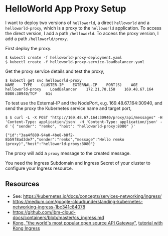 # HelloWorld App Proxy Setup

I want to deploy two versions of `helloworld`, a direct `helloworld` and a `helloworld-proxy`, which is a proxy to the `helloworld` application. To access the direct version, I add a path `/helloworld`. To access the proxy version, I add a path `/helloworld/proxy`. 

First deploy the proxy.

```               
$ kubectl create -f helloworld-proxy-deployment.yaml
$ kubectl create -f helloworld-proxy-service-loadbalancer.yaml
```

Get the proxy service details and test the proxy,

```
$ kubectl get svc helloworld-proxy
NAME    TYPE    CLUSTER-IP    EXTERNAL-IP    PORT(S)    AGE
helloworld-proxy    LoadBalancer    172.21.78.158    169.48.67.164    8080:30940/TCP    61s
```

To test use the External-IP and the NodePort, e.g. 169.48.67.164:30940, and send the proxy the Kubernetes service name and target port,

```
$ $ curl -L -X POST "http://169.48.67.164:30940/proxy/api/messages" -H 'Content-Type: application/json' -H 'Content-Type: application/json' -d '{ "sender": "remko", "host": "helloworld-proxy:8080" }'

{"id":"3aa4f889-94a0-4be8-b8f2-8b59f8ad3de7","sender":"remko","message":"Hello remko (proxy)","host":"helloworld-proxy:8080"}
```

The proxy will add a `proxy` message to the created message.

You need the Ingress Subdomain and Ingress Secret of your cluster to configure your Ingress resource. 

## Resources

- See: https://kubernetes.io/docs/concepts/services-networking/ingress/
- https://medium.com/google-cloud/understanding-kubernetes-networking-ingress-1bc341c84078
- https://github.com/ibm-cloud-docs/containers/blob/master/cs_ingress.md
- [Kong, "the world's most popular open source API Gateway"](https://konghq.com/kong/), [tutorial with Kong Ingress](https://medium.com/swlh/kubernetes-ingress-simplified-e0b9dc32f9fd)